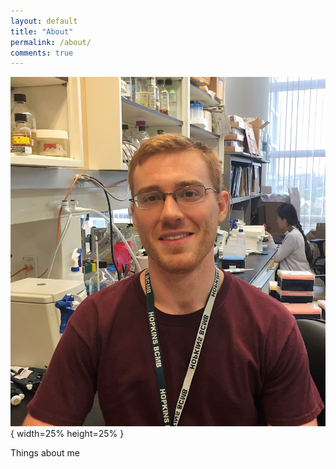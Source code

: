 ```yaml
---
layout: default
title: "About"
permalink: /about/
comments: true
---
```


![lab_pic](/media/lab_pic_2017.jpeg){ width=25% height=25% }

Things about me
